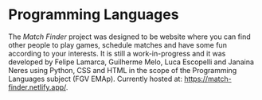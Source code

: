 # Programming Languages

The *Match Finder* project was designed to be website where you can find other people to play games, schedule matches and have some fun according to your interests. It is still a work-in-progress and it was developed by Felipe Lamarca, Guilherme Melo, Luca Escopelli and Janaina Neres using Python, CSS and HTML in the scope of the Programming Languages subject (FGV EMAp). Currently hosted at: https://match-finder.netlify.app/.


